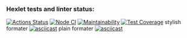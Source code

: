 ### Hexlet tests and linter status:
[![Actions Status](https://github.com/mkh1n/frontend-project-46/workflows/hexlet-check/badge.svg)](https://github.com/mkh1n/frontend-project-46/actions)
[![Node CI](https://github.com/mkh1n/frontend-project-46/actions/workflows/node.js.yml/badge.svg)](https://github.com/mkh1n/frontend-project-46/actions/workflows/node.js.yml)
[![Maintainability](https://api.codeclimate.com/v1/badges/bf7daa4ed2ce39ec5983/maintainability)](https://codeclimate.com/github/mkh1n/frontend-project-46/maintainability)
[![Test Coverage](https://api.codeclimate.com/v1/badges/bf7daa4ed2ce39ec5983/test_coverage)](https://codeclimate.com/github/mkh1n/frontend-project-46/test_coverage)
stylish formater
[![asciicast](https://asciinema.org/a/ffzpXf3G0noO2TgKutSzm2w10.svg)](https://asciinema.org/a/ffzpXf3G0noO2TgKutSzm2w10)
plain formater
[![asciicast](https://asciinema.org/a/sgqfWknD3zO41XJwMqMPidMwW.svg)](https://asciinema.org/a/sgqfWknD3zO41XJwMqMPidMwW)